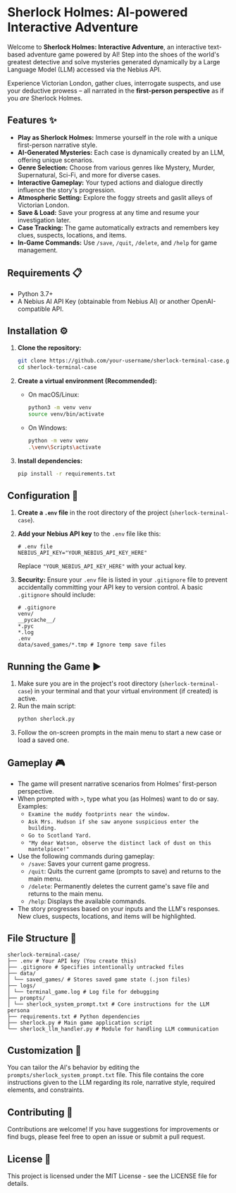 # Sherlock Holmes: AI-powered Interactive Adventure

Welcome to **Sherlock Holmes: Interactive Adventure**, an interactive text-based adventure game powered by AI! Step into the shoes of the world's greatest detective and solve mysteries generated dynamically by a Large Language Model (LLM) accessed via the Nebius API.

Experience Victorian London, gather clues, interrogate suspects, and use your deductive prowess – all narrated in the **first-person perspective** as if you *are* Sherlock Holmes.

## Features ✨

*   **Play as Sherlock Holmes:** Immerse yourself in the role with a unique first-person narrative style.
*   **AI-Generated Mysteries:** Each case is dynamically created by an LLM, offering unique scenarios.
*   **Genre Selection:** Choose from various genres like Mystery, Murder, Supernatural, Sci-Fi, and more for diverse cases.
*   **Interactive Gameplay:** Your typed actions and dialogue directly influence the story's progression.
*   **Atmospheric Setting:** Explore the foggy streets and gaslit alleys of Victorian London.
*   **Save & Load:** Save your progress at any time and resume your investigation later.
*   **Case Tracking:** The game automatically extracts and remembers key clues, suspects, locations, and items.
*   **In-Game Commands:** Use `/save`, `/quit`, `/delete`, and `/help` for game management.

## Requirements 📋

*   Python 3.7+
*   A Nebius AI API Key (obtainable from Nebius AI) or another OpenAI-compatible API.

## Installation ⚙️

1.  **Clone the repository:**
    ```bash
    git clone https://github.com/your-username/sherlock-terminal-case.git # Replace with your repo URL
    cd sherlock-terminal-case
    ```

2.  **Create a virtual environment (Recommended):**
    *   On macOS/Linux:
        ```bash
        python3 -m venv venv
        source venv/bin/activate
        ```
    *   On Windows:
        ```bash
        python -m venv venv
        .\venv\Scripts\activate
        ```

3.  **Install dependencies:**
    ```bash
    pip install -r requirements.txt
    ```

## Configuration 🔑

1.  **Create a `.env` file** in the root directory of the project (`sherlock-terminal-case`).
2.  **Add your Nebius API key** to the `.env` file like this:

    ```dotenv
    # .env file
    NEBIUS_API_KEY="YOUR_NEBIUS_API_KEY_HERE"
    ```

    Replace `"YOUR_NEBIUS_API_KEY_HERE"` with your actual key.

3.  **Security:** Ensure your `.env` file is listed in your `.gitignore` file to prevent accidentally committing your API key to version control. A basic `.gitignore` should include:

    ```gitignore
    # .gitignore
    venv/
    __pycache__/
    *.pyc
    *.log
    .env
    data/saved_games/*.tmp # Ignore temp save files
    ```

## Running the Game ▶️

1.  Make sure you are in the project's root directory (`sherlock-terminal-case`) in your terminal and that your virtual environment (if created) is active.
2.  Run the main script:
    ```bash
    python sherlock.py
    ```
3.  Follow the on-screen prompts in the main menu to start a new case or load a saved one.

## Gameplay 🎮

*   The game will present narrative scenarios from Holmes' first-person perspective.
*   When prompted with `>`, type what you (as Holmes) want to do or say. Examples:
    *   `Examine the muddy footprints near the window.`
    *   `Ask Mrs. Hudson if she saw anyone suspicious enter the building.`
    *   `Go to Scotland Yard.`
    *   `"My dear Watson, observe the distinct lack of dust on this mantelpiece!"`
*   Use the following commands during gameplay:
    *   `/save`: Saves your current game progress.
    *   `/quit`: Quits the current game (prompts to save) and returns to the main menu.
    *   `/delete`: Permanently deletes the current game's save file and returns to the main menu.
    *   `/help`: Displays the available commands.
*   The story progresses based on your inputs and the LLM's responses. New clues, suspects, locations, and items will be highlighted.

## File Structure 📁

```
sherlock-terminal-case/
├── .env # Your API key (You create this)
├── .gitignore # Specifies intentionally untracked files
├── data/
│ └── saved_games/ # Stores saved game state (.json files)
├── logs/
│ └── terminal_game.log # Log file for debugging
├── prompts/
│ └── sherlock_system_prompt.txt # Core instructions for the LLM persona
├── requirements.txt # Python dependencies
├── sherlock.py # Main game application script
└── sherlock_llm_handler.py # Module for handling LLM communication
```

## Customization 🔧

You can tailor the AI's behavior by editing the `prompts/sherlock_system_prompt.txt` file. This file contains the core instructions given to the LLM regarding its role, narrative style, required elements, and constraints.

## Contributing 🤝

Contributions are welcome! If you have suggestions for improvements or find bugs, please feel free to open an issue or submit a pull request.

## License 📄

This project is licensed under the MIT License - see the LICENSE file for details.
